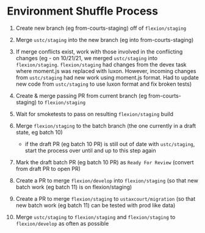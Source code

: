 # Environment Shuffle Process

1. Create new branch (eg from-courts-staging) off of `flexion/staging` 

1. Merge `ustc/staging` into the new branch (eg into from-courts-staging)

1. If merge conflicts exist, work with those involved in the conflicting changes
    (eg - on 10/21/21, we merged `ustc/staging` into `flexion/staging`. `flexion/staging` had changes from the devex task where moment.js was replaced with luxon. However, incoming changes from `ustc/staging` had new work using moment.js format. Had to update new code from `ustc/staging` to use luxon format and fix broken tests)

1. Create & merge passing PR from current branch (eg from-courts-staging) to `flexion/staging`

1. Wait for smoketests to pass on resulting `flexion/staging` build

1. Merge `flexion/staging` to the batch branch (the one currently in a draft state, eg batch 10)

    * if the draft PR (eg batch 10 PR) is still out of date with `ustc/staging`, start the process over until and up to this step again

1. Mark the draft batch PR (eg batch 10 PR) as `Ready For Review` (convert from draft PR to open PR)

1. Create a PR to merge `flexion/develop` into `flexion/staging` (so that new batch work (eg batch 11) is on flexion/staging)

1. Create a PR to merge `flexion/staging` to `ustaxcourt/migration` (so that new batch work (eg batch 11) can be tested with prod like data)

1. Merge `ustc/staging` to `flexion/staging` and `flexion/staging` to `flexion/develop` as often as possible

